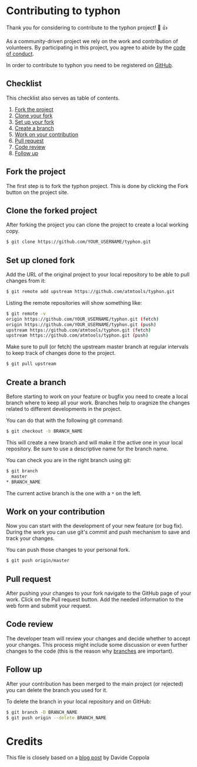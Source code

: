 # Contributing to typhon
Thank you for considering to contribute to the typhon project! :tada: :+1:

As a community-driven project we rely on the work and contribution of
volunteers. By participating in this project, you agree to abide by the
[code of conduct](CODE_OF_CONDUCT.md).

In order to contribute to typhon you need to be registered on
[GitHub](https://github.com/join).

## Checklist
This checklist also serves as table of contents.
1. [Fork the project](#fork-the-project)
2. [Clone your fork](#clone-the-forked-project)
3. [Set up your fork](#set-up-cloned-fork)
4. [Create a branch](#create-a-branch)
5. [Work on your contribution](#work-on-your-contribution)
6. [Pull request](#pull-request)
7. [Code review](#code-review)
8. [Follow up](#follow-up)

## Fork the project
The first step is to fork the typhon project. This is done by clicking the Fork
button on the project site.

## Clone the forked project
After forking the project you can clone the project to create a local working
copy.
```bash
$ git clone https://github.com/YOUR_USERNAME/typhon.git
```

## Set up cloned fork
Add the URL of the original project to your local repository to be able to pull
changes from it:
```bash
$ git remote add upstream https://github.com/atmtools/typhon.git
```

Listing the remote repositories will show something like:
```bash
$ git remote -v
origin https://github.com/YOUR_USERNAME/typhon.git (fetch)
origin https://github.com/YOUR_USERNAME/typhon.git (push)
upstream https://github.com/atmtools/typhon.git (fetch)
upstream https://github.com/atmtools/typhon.git (push)
```

Make sure to pull (or fetch) the upstream master branch at regular intervals to
keep track of changes done to the project.
```bash
$ git pull upstream
```

## Create a branch
Before starting to work on your feature or bugfix you need to create a local
branch where to keep all your work. Branches help to oragnize the changes
related to different developments in the project.

You can do that with the following git command:
```bash
$ git checkout -b BRANCH_NAME
```

This will create a new branch and will make it the active one in your local
repository. Be sure to use a descriptive name for the branch name.

You can check you are in the right branch using git:
```bash
$ git branch
  master
* BRANCH_NAME
```
The current active branch is the one with a ``*`` on the left.

## Work on your contribution
Now you can start with the development of your new feature (or bug fix).
During the work you can use git's commit and push mechanism to save and track
your changes.

You can push those changes to your personal fork.
```bash
$ git push origin/master
```

## Pull request
After pushing your changes to your fork navigate to the GitHub page of your
work.  Click on the Pull request button. Add the needed information to the web
form and submit your request.

## Code review
The developer team will review your changes and decide whether to accept your
changes. This process might include some discussion or even further changes to
the code (this is the reason why [branches](#create-a-branch) are important).

## Follow up
After your contribution has been merged to the main project (or rejected) you
can delete the branch you used for it.

To delete the branch in your local repository and on GitHub:
```bash
$ git branch -D BRANCH_NAME
$ git push origin --delete BRANCH_NAME
```

# Credits
This file is closely based on a
[blog post](http://blog.davidecoppola.com/2016/11/howto-contribute-to-open-source-project-on-github/)
by Davide Coppola
